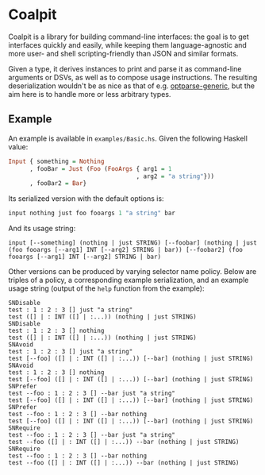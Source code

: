# Coalpit

Coalpit is a library for building command-line interfaces: the goal is
to get interfaces quickly and easily, while keeping them
language-agnostic and more user- and shell scripting-friendly than
JSON and similar formats.

Given a type, it derives instances to print and parse it as
command-line arguments or DSVs, as well as to compose usage
instructions. The resulting deserialization wouldn't be as nice as
that of
e.g.
[optparse-generic](https://hackage.haskell.org/package/optparse-generic),
but the aim here is to handle more or less arbitrary types.


## Example

An example is available in `examples/Basic.hs`. Given the following
Haskell value:

```haskell
Input { something = Nothing
      , fooBar = Just (Foo (FooArgs { arg1 = 1
                                    , arg2 = "a string"}))
      , fooBar2 = Bar}
```

Its serialized version with the default options is:

```haskell
input nothing just foo fooargs 1 "a string" bar
```

And its usage string:

```
input [--something] (nothing | just STRING) [--foobar] (nothing | just (foo fooargs [--arg1] INT [--arg2] STRING | bar)) [--foobar2] (foo fooargs [--arg1] INT [--arg2] STRING | bar)
```

Other versions can be produced by varying selector name policy. Below
are triples of a policy, a corresponding example serialization, and an
example usage string (output of the `help` function from the example):

```
SNDisable
test : 1 : 2 : 3 [] just "a string"
test ([] | : INT ([] | :...)) (nothing | just STRING)
SNDisable
test : 1 : 2 : 3 [] nothing
test ([] | : INT ([] | :...)) (nothing | just STRING)
SNAvoid
test : 1 : 2 : 3 [] just "a string"
test [--foo] ([] | : INT ([] | :...)) [--bar] (nothing | just STRING)
SNAvoid
test : 1 : 2 : 3 [] nothing
test [--foo] ([] | : INT ([] | :...)) [--bar] (nothing | just STRING)
SNPrefer
test --foo : 1 : 2 : 3 [] --bar just "a string"
test [--foo] ([] | : INT ([] | :...)) [--bar] (nothing | just STRING)
SNPrefer
test --foo : 1 : 2 : 3 [] --bar nothing
test [--foo] ([] | : INT ([] | :...)) [--bar] (nothing | just STRING)
SNRequire
test --foo : 1 : 2 : 3 [] --bar just "a string"
test --foo ([] | : INT ([] | :...)) --bar (nothing | just STRING)
SNRequire
test --foo : 1 : 2 : 3 [] --bar nothing
test --foo ([] | : INT ([] | :...)) --bar (nothing | just STRING)
```
